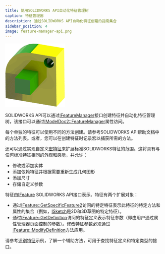 ```yaml
---
title: 使用SOLIDWORKS API自动化特征管理树
caption: 特征管理器
description: 通过SOLIDWORKS API自动化特征创建的指南集合
sidebar_position: 4
image: feature-manager-api.png
---
```

![通过API自动化创建特征](feature-manager-api.png)

SOLIDWORKS API可以通过[IFeatureManager](https://help.solidworks.com/2013/english/api/sldworksapi/SolidWorks.Interop.sldworks~SolidWorks.Interop.sldworks.IFeatureManager.html)接口创建特征并自动化特征管理树，该接口可以通过[IModelDoc2::FeatureManager](https://help.solidworks.com/2013/english/api/sldworksapi/solidworks.interop.sldworks~solidworks.interop.sldworks.imodeldoc2~featuremanager.html)属性访问。

每个单独的特征可以使用不同的方法创建。请参考SOLIDWORKS API帮助文档中的方法列表。或者，您可以在创建特征时记录宏以捕获所需的方法。

还可以通过实现自定义[宏特征](https://help.solidworks.com/2013/english/api/sldworksapiprogguide/macro_features/overview_of_macro_features.htm)来扩展标准SOLIDWORKS特征的范围。这将具有与任何标准特征相同的外观和感觉，并允许：

* 修改或添加实体
* 添加依赖特征并根据需要重新生成几何图形
* 添加尺寸
* 存储自定义参数

特征由[IFeature](https://help.solidworks.com/2012/english/api/sldworksapi/solidworks.interop.sldworks~solidworks.interop.sldworks.ifeature.html) SOLIDWORKS API接口表示。特征有两个扩展对象：

* 通过[IFeature::GetSpecificFeature2](https://help.solidworks.com/2012/english/api/sldworksapi/SolidWorks.Interop.sldworks~SolidWorks.Interop.sldworks.IFeature~GetSpecificFeature2.html)访问的特定特征表示此特征的特定方法和属性的集合（例如，[ISketch](https://help.solidworks.com/2012/english/api/sldworksapi/solidworks.interop.sldworks~solidworks.interop.sldworks.isketch_members.html)是2D和3D草图的特定特征）。
* 通过[IFeature::GetDefinition](https://help.solidworks.com/2012/english/api/sldworksapi/solidworks.interop.sldworks~solidworks.interop.sldworks.ifeature~getdefinition.html)访问的特征定义表示特征参数（即由用户通过属性管理器页面控制的参数）。修改特征参数必须通过[IFeature::ModifyDefinition](https://help.solidworks.com/2012/english/api/sldworksapi/solidworks.interop.sldworks~solidworks.interop.sldworks.ifeature~modifydefinition.html)方法应用。

请参考[识别特征](identify-feature)示例，了解一个辅助方法，可用于查找特征定义和特定类型的接口。